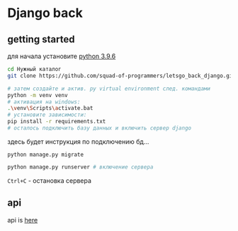 # Django back 

## getting started
для начала установите [python 3.9.6](https://www.python.org/downloads/)

```bash
cd Нужный каталог
git clone https://github.com/squad-of-programmers/letsgo_back_django.git

# затем создайте и актив. py virtual environment след. командами
python -m venv venv
# активация на windows:
.\venv\Scripts\activate.bat
# установите зависимости:
pip install -r requirements.txt
# осталось подключить базу данных и включить сервер django
```

здесь будет инструкция по подключению бд...
```
python manage.py migrate
```


```bash
python manage.py runserver # включение сервера 
```
`Ctrl+C` - остановка сервера


## api

api is [here](https://github.com/squad-of-programmers/letsgo_todo#questions)